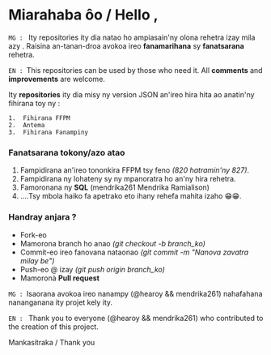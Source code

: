 # Miarahaba ôo / Hello ,
`MG : ` Ity repositories ity dia natao ho ampiasain'ny olona rehetra izay mila azy . Raisina an-tanan-droa avokoa ireo **fanamarihana** sy **fanatsarana** rehetra. 

`EN : `This repositories can be used by those who need it. All **comments** and **improvements** are welcome.

Ity **repositories** ity dia misy ny version JSON an'ireo hira hita ao anatin'ny fihirana toy ny : 

	1.  Fihirana FFPM
	2.  Antema
	3.  Fihirana Fanampiny

### Fanatsarana tokony/azo atao

1. Fampidirana an'ireo tononkira FFPM tsy feno *(820 hatramin'ny 827)*.
2. Fampidirana ny lohateny sy ny mpanoratra ho an'ny hira rehetra.
3. Famoronana ny **SQL** (mendrika261 Mendrika Ramialison)
4. ....Tsy mbola haiko fa apetrako eto ihany rehefa mahita izaho 😁😁.

###   Handray anjara ?

- Fork-eo
- Mamorona branch ho anao *(git checkout -b branch_ko)*
- Commit-eo ireo fanovana nataonao *(git commit -m "Nanova zavatra milay be")*
- Push-eo @ izay *(git push origin branch_ko)*
- Mamoronà **Pull request**

`MG : `Isaorana avokoa ireo nanampy (@hearoy && mendrika261) nahafahana nananganana ity projet kely ity.

`EN : ` Thank you to everyone (@hearoy && mendrika261) who contributed  to the creation of this project.

Mankasitraka / Thank you












